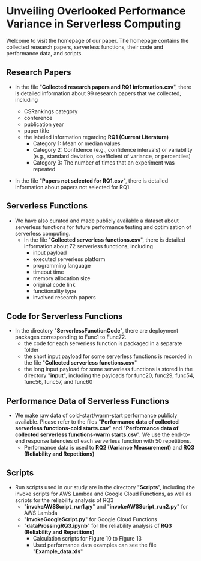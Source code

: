 # Unveiling Overlooked Performance Variance in Serverless Computing

Welcome to visit the homepage of our paper. The homepage contains the collected research papers, serverless functions, their code and performance data, and scripts.


## Research Papers

* In the file "**Collected research papers and RQ1 information.csv**", there is detailed information about 99 research papers that we collected, including
  - CSRankings category
  - conference
  - publication year
  - paper title 
  - the labeled information regarding **RQ1 (Current Literature)**
    - Category 1: Mean or median values
    - Category 2: Confidence (e.g., confidence intervals) or variability (e.g., standard deviation, coefficient of variance, or percentiles)
    - Category 3: The number of times that an experiment was repeated

* In the file "**Papers not selected for RQ1.csv**", there is detailed information about papers not selected for RQ1.

## Serverless Functions

* We have also curated and made publicly available a dataset about serverless functions for future performance testing and optimization of serverless computing.
  - In the file "**Collected serverless functions.csv**", there is detailed information about 72 serverless functions, including
    - input payload
    - executed serverless platform
    - programming language
    - timeout time
    - memory allocation size
    - original code link
    - functionality type
    - involved research papers


## Code for Serverless Functions

* In the directory "**ServerlessFunctionCode**", there are deployment packages corresponding to Func1 to Func72. 
  - the code for each serverless function is packaged in a separate folder
  - the short input payload for some serverless functions is recorded in the file "**Collected serverless functions.csv**"
  - the long input payload for some serverless functions is stored in the directory "**input**", including the payloads for func20, func29, func54, func56, func57, and func60


## Performance Data of Serverless Functions


* We make raw data of cold-start/warm-start performance publicly available. Please refer to the files "**Performance data of collected serverless functions-cold starts.csv**" and "**Performance data of collected serverless functions-warm starts.csv**". We use the end-to-end response latencies of each serverless function with 50 repetitions.
  - Performance data is used to **RQ2 (Variance Measurement)** and **RQ3 (Reliability and Repetitions)**




## Scripts

* Run scripts used in our study are in the directory "**Scripts**", including the invoke scripts for AWS Lambda and Google Cloud Functions, as well as scripts for the reliability analysis of RQ3
  - "**invokeAWSScript_run1.py**" and "**invokeAWSScript_run2.py**" for AWS Lambda
  - "**invokeGoogleScript.py**" for Google Cloud Functions
  - "**dataProssingRQ3.ipynb**" for the reliability analysis of **RQ3 (Reliability and Repetitions)**
    - Calculation scripts for Figure 10 to Figure 13
    - Used performance data examples can see the file "**Example_data.xls**"
